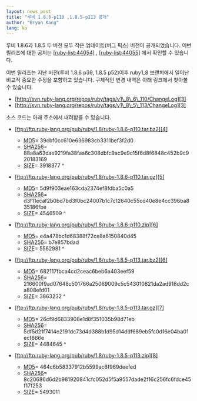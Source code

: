 ```yaml
---
layout: news_post
title: "루비 1.8.6-p110 ,1.8.5-p113 공개"
author: "Bryan Kang"
lang: ko
---
```


루비 1.8.6과 1.8.5 두 버전 모두 작은 업데이트(버그 픽스) 버전이 공개되었습니다. 이번 릴리즈에 대한 공지는
[\[ruby-list:44054\]][1] , [\[ruby-list:44055\]][2] 에서 확인할 수 있습니다.

이번 릴리즈는 지난 버전(루비 1.8.6 p36, 1.8.5 p52)이후 ruby1\_8 브랜치에서 일어난 비교적 중요한 수정을
포함하고 있습니다. 구체적인 변경 내역은 아래 링크에서 찾아볼 수 있습니다.

* [http://svn.ruby-lang.org/repos/ruby/tags/v1\_8\_6\_110/ChangeLog][3]
* [http://svn.ruby-lang.org/repos/ruby/tags/v1\_8\_5\_113/ChangeLog][3]

소스 코드는 아래 주소에서 내려받을 수 있습니다.

* [ftp://ftp.ruby-lang.org/pub/ruby/1.8/ruby-1.8.6-p110.tar.bz2][4]
  * <acronym title="ruby-1.8.6-p110.tar.bz2">MD5</acronym>=
    39cbf0cc610e636983cb3311bef3f2d0
  * <acronym title="ruby-1.8.6-p110.tar.bz2">SHA256</acronym>=
    88a8a63dae9219fa38faa6c308dbfc9ac9e9c15f6d8f6848c452b9c920183169
  * <acronym title="ruby-1.8.6-p110.tar.bz2">SIZE</acronym>= 3918377
^

* [ftp://ftp.ruby-lang.org/pub/ruby/1.8/ruby-1.8.6-p110.tar.gz][5]
  * <acronym title="ruby-1.8.6-p110.tar.gz">MD5</acronym>=
    5d9f903eae163cda2374ef8fdba5c0a5
  * <acronym title="ruby-1.8.6-p110.tar.gz">SHA256</acronym>=
    d3f11ecaf2b0bd7bd3f0bc24007b1c7c12640c55cd40e8e4cc396ba835186fbe
  * <acronym title="ruby-1.8.6-p110.tar.gz">SIZE</acronym>= 4546509
^

* [ftp://ftp.ruby-lang.org/pub/ruby/1.8/ruby-1.8.6-p110.zip][6]
  * <acronym title="ruby-1.8.6-p110.zip">MD5</acronym>=
    e4a478bc1d68388f72ce8a6150840d45
  * <acronym title="ruby-1.8.6-p110.zip">SHA256</acronym>= b7e857bdad
  * <acronym title="ruby-1.8.6-p110.zip">SIZE</acronym>= 5562981
^

* [ftp://ftp.ruby-lang.org/pub/ruby/1.8/ruby-1.8.5-p113.tar.bz2][6]
  * <acronym title="ruby-1.8.5-p113.tar.bz2">MD5</acronym>=
    682117fbca4cd2ceac6beb6a403eef59
  * <acronym title="ruby-1.8.5-p113.tar.bz2">SHA256</acronym>=
    216600f9ad07648c501766a25069009c5c543010821da2ad916dd2ca808efd01
  * <acronym title="ruby-1.8.5-p113.tar.bz2">SIZE</acronym>= 3863232
^

* [ftp://ftp.ruby-lang.org/pub/ruby/1.8/ruby-1.8.5-p113.tar.gz][7]
  * <acronym title="ruby-1.8.5-p113.tar.gz">MD5</acronym>=
  26cf9d6833908e1d8f351035b98d71eb
  * <acronym title="ruby-1.8.5-p113.tar.gz">SHA256</acronym>=
  5df5d21f7414e2191dc73d4d388b1d95d14ddf689eb5fc0d16e04ba01ecf866e
  * <acronym title="ruby-1.8.5-p113.tar.gz">SIZE</acronym>= 4484645
^

* [ftp://ftp.ruby-lang.org/pub/ruby/1.8/ruby-1.8.5-p113.zip][8]
  * <acronym title="ruby-1.8.5-p113.zip">MD5</acronym>=
  464c6b58337912b5599ac6f969deefed
  * <acronym title="ruby-1.8.5-p113.zip">SHA256</acronym>=
  8c20686d6d2b981920841cfc052d5f5a9557dade2f16c256fc6fdce45f17f253
  * <acronym title="ruby-1.8.5-p113.zip">SIZE</acronym>= 5493011



[1]: http://blade.nagaokaut.ac.jp/cgi-bin/scat.rb/ruby/ruby-list/44054
[2]: http://blade.nagaokaut.ac.jp/cgi-bin/scat.rb/ruby/ruby-list/44055
[3]: http://svn.ruby-lang.org/repos/ruby/tags/v1_8_6_110/ChangeLog
[4]: ftp://ftp.ruby-lang.org/pub/ruby/1.8/ruby-1.8.6-p110.tar.bz2
[5]: ftp://ftp.ruby-lang.org/pub/ruby/1.8/ruby-1.8.6-p110.tar.gz
[6]: ftp://ftp.ruby-lang.org/pub/ruby/1.8/ruby-1.8.6-p110.zip
[7]: ftp://ftp.ruby-lang.org/pub/ruby/1.8/ruby-1.8.5-p113.tar.gz
[8]: ftp://ftp.ruby-lang.org/pub/ruby/1.8/ruby-1.8.5-p113.zip
